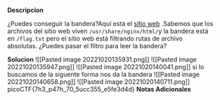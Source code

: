 **Descripcion**

¿Puedes conseguir la bandera?Aquí está el [sitio web](http://saturn.picoctf.net:52683/) .Sabemos que los archivos del sitio web viven `/usr/share/nginx/html/`y la bandera está en `/flag.txt` pero el sitio web está filtrando rutas de archivo absolutas. ¿Puedes pasar el filtro para leer la bandera?

**Solucion**
![[Pasted image 20221020135931.png]]
![[Pasted image 20221020135947.png]]
![[Pasted image 20221020140041.png]]
si lo buscamos de la siguente forma nos da la bandera
![[Pasted image 20221020140658.png]]
![[Pasted image 20221020140711.png]]
picoCTF{7h3_p47h_70_5ucc355_e5fe3d4d}
**Notas Adicionales**